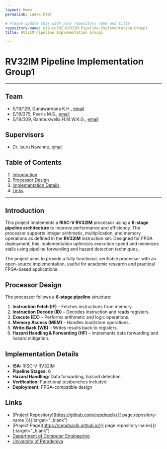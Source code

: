 ```yaml
---
layout: home
permalink: index.html

# Please update this with your repository name and title
repository-name: e19-co502-RV32IM-Pipeline-Implementation-Group1
title: RV32IM Pipeline Implementation Group1

---
```


[comment]: # "This is the standard layout for the project, but you can clean this and use your own template"

# RV32IM Pipeline Implementation Group1

---

<!-- 
This is a sample image, to show how to add images to your page. To learn more options, please refer [this](https://projects.ce.pdn.ac.lk/docs/faq/how-to-add-an-image/)

![Sample Image](./images/sample.png)
 -->

## Team
-  E/19/129, Gunawardana K.H., [email](mailto:e19129@eng.pdn.ac.lk)
-  E/19/275, Peeris M.S., [email](mailto:e19275@eng.pdn.ac.lk)
-  E/19/309, Rambukwella H.M.W.K.G., [email](mailto:e19309@eng.pdn.ac.lk)

## Supervisors
- Dr. Isuru Nawinne, [email](mailto:isurunawinne@eng.pdn.ac.lk)

## Table of Contents
1. [Introduction](#introduction)
2. [Processor Design](#processor-design)
3. [Implementation Details](#implementation-details)
4. [Links](#links)

---

## Introduction

This project implements a **RISC-V RV32IM** processor using a **6-stage pipeline architecture** to improve performance and efficiency. The processor supports integer arithmetic, multiplication, and memory operations as defined in the **RV32IM** instruction set. Designed for FPGA deployment, this implementation optimizes execution speed and minimizes stalls using pipeline forwarding and hazard detection techniques.  

The project aims to provide a fully functional, verifiable processor with an open-source implementation, useful for academic research and practical FPGA-based applications.

## Processor Design

The processor follows a **6-stage pipeline** structure:
1. **Instruction Fetch (IF)** – Fetches instructions from memory.
2. **Instruction Decode (ID)** – Decodes instruction and reads registers.
3. **Execute (EX)** – Performs arithmetic and logic operations.
4. **Memory Access (MEM)** – Handles load/store operations.
5. **Write-Back (WB)** – Writes results back to registers.
6. **Hazard Handling & Forwarding (HF)** – Implements data forwarding and hazard mitigation.

## Implementation Details

- **ISA:** RISC-V RV32IM  
- **Pipeline Stages:** 6  
- **Hazard Handling:** Data forwarding, hazard detection  
- **Verification:** Functional testbenches included  
- **Deployment:** FPGA-compatible design  

## Links

- [Project Repository](https://github.com/cepdnaclk/{{ page.repository-name }}){:target="_blank"}
- [Project Page](https://cepdnaclk.github.io/{{ page.repository-name}}){:target="_blank"}
- [Department of Computer Engineering](http://www.ce.pdn.ac.lk/)
- [University of Peradeniya](https://eng.pdn.ac.lk/)


[//]: # (Please refer this to learn more about Markdown syntax)
[//]: # (https://github.com/adam-p/markdown-here/wiki/Markdown-Cheatsheet)
